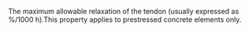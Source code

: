 ﻿The maximum allowable relaxation of the tendon (usually expressed as %/1000 h).This property applies to prestressed concrete elements only.
